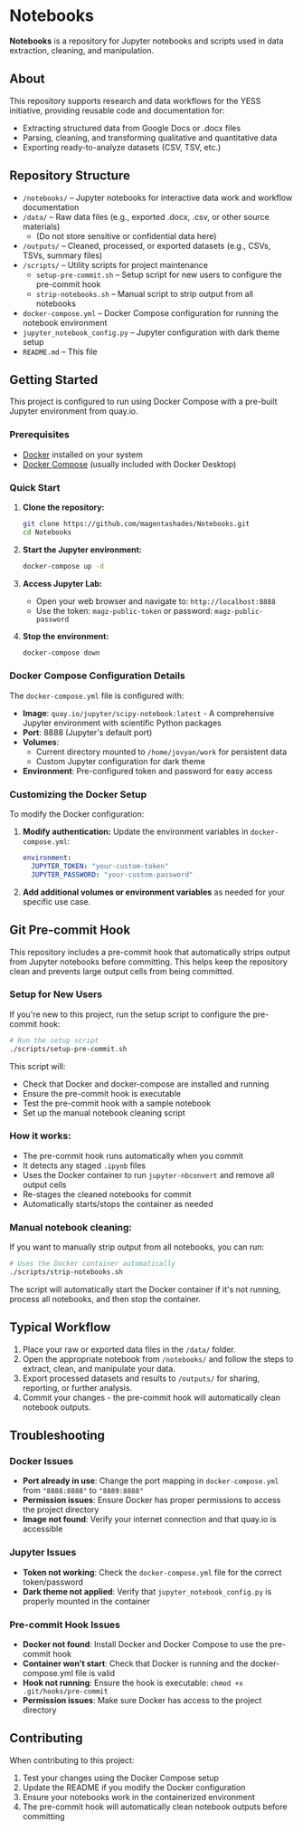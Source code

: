 # Notebooks

**Notebooks** is a repository for Jupyter notebooks and scripts used in data extraction, cleaning, and manipulation.

## About

This repository supports research and data workflows for the YESS initiative, providing reusable code and documentation for:

- Extracting structured data from Google Docs or .docx files
- Parsing, cleaning, and transforming qualitative and quantitative data
- Exporting ready-to-analyze datasets (CSV, TSV, etc.)

## Repository Structure

- `/notebooks/` – Jupyter notebooks for interactive data work and workflow documentation
- `/data/` – Raw data files (e.g., exported .docx, .csv, or other source materials)
    - (Do not store sensitive or confidential data here)
- `/outputs/` – Cleaned, processed, or exported datasets (e.g., CSVs, TSVs, summary files)
- `/scripts/` – Utility scripts for project maintenance
  - `setup-pre-commit.sh` – Setup script for new users to configure the pre-commit hook
  - `strip-notebooks.sh` – Manual script to strip output from all notebooks
- `docker-compose.yml` – Docker Compose configuration for running the notebook environment
- `jupyter_notebook_config.py` – Jupyter configuration with dark theme setup
- `README.md` – This file

## Getting Started

This project is configured to run using Docker Compose with a pre-built Jupyter environment from quay.io.

### Prerequisites
- [Docker](https://docs.docker.com/get-docker/) installed on your system
- [Docker Compose](https://docs.docker.com/compose/install/) (usually included with Docker Desktop)

### Quick Start

1. **Clone the repository:**
   ```bash
   git clone https://github.com/magentashades/Notebooks.git
   cd Notebooks
   ```

2. **Start the Jupyter environment:**
   ```bash
   docker-compose up -d
   ```

3. **Access Jupyter Lab:**
   - Open your web browser and navigate to: `http://localhost:8888`
   - Use the token: `magz-public-token` or password: `magz-public-password`

4. **Stop the environment:**
   ```bash
   docker-compose down
   ```

### Docker Compose Configuration Details

The `docker-compose.yml` file is configured with:
- **Image**: `quay.io/jupyter/scipy-notebook:latest` - A comprehensive Jupyter environment with scientific Python packages
- **Port**: 8888 (Jupyter's default port)
- **Volumes**: 
  - Current directory mounted to `/home/jovyan/work` for persistent data
  - Custom Jupyter configuration for dark theme
- **Environment**: Pre-configured token and password for easy access

### Customizing the Docker Setup

To modify the Docker configuration:

1. **Modify authentication:**
   Update the environment variables in `docker-compose.yml`:
   ```yaml
   environment:
     JUPYTER_TOKEN: "your-custom-token"
     JUPYTER_PASSWORD: "your-custom-password"
   ```

2. **Add additional volumes or environment variables** as needed for your specific use case.

## Git Pre-commit Hook

This repository includes a pre-commit hook that automatically strips output from Jupyter notebooks before committing. This helps keep the repository clean and prevents large output cells from being committed.

### Setup for New Users

If you're new to this project, run the setup script to configure the pre-commit hook:

```bash
# Run the setup script
./scripts/setup-pre-commit.sh
```

This script will:
- Check that Docker and docker-compose are installed and running
- Ensure the pre-commit hook is executable
- Test the pre-commit hook with a sample notebook
- Set up the manual notebook cleaning script

### How it works:
- The pre-commit hook runs automatically when you commit
- It detects any staged `.ipynb` files
- Uses the Docker container to run `jupyter-nbconvert` and remove all output cells
- Re-stages the cleaned notebooks for commit
- Automatically starts/stops the container as needed

### Manual notebook cleaning:
If you want to manually strip output from all notebooks, you can run:
```bash
# Uses the Docker container automatically
./scripts/strip-notebooks.sh
```

The script will automatically start the Docker container if it's not running, process all notebooks, and then stop the container.

## Typical Workflow

1. Place your raw or exported data files in the `/data/` folder.
2. Open the appropriate notebook from `/notebooks/` and follow the steps to extract, clean, and manipulate your data.
3. Export processed datasets and results to `/outputs/` for sharing, reporting, or further analysis.
4. Commit your changes - the pre-commit hook will automatically clean notebook outputs.

## Troubleshooting

### Docker Issues
- **Port already in use**: Change the port mapping in `docker-compose.yml` from `"8888:8888"` to `"8889:8888"`
- **Permission issues**: Ensure Docker has proper permissions to access the project directory
- **Image not found**: Verify your internet connection and that quay.io is accessible

### Jupyter Issues
- **Token not working**: Check the `docker-compose.yml` file for the correct token/password
- **Dark theme not applied**: Verify that `jupyter_notebook_config.py` is properly mounted in the container

### Pre-commit Hook Issues
- **Docker not found**: Install Docker and Docker Compose to use the pre-commit hook
- **Container won't start**: Check that Docker is running and the docker-compose.yml file is valid
- **Hook not running**: Ensure the hook is executable: `chmod +x .git/hooks/pre-commit`
- **Permission issues**: Make sure Docker has access to the project directory

## Contributing

When contributing to this project:
1. Test your changes using the Docker Compose setup
2. Update the README if you modify the Docker configuration
3. Ensure your notebooks work in the containerized environment
4. The pre-commit hook will automatically clean notebook outputs before committing

